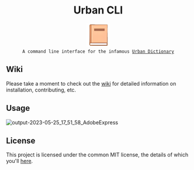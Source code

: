 <div align="center">

  <h1>Urban CLI</h1>

   <a href="_blank">
     <img
          width="64px"
          alt="book icon"
          src="https://github.com/GH-Syn/urban-cli/blob/main/.github/images/book.png"/></a>
    <br>
  <code>A command line interface for the infamous <a href="https://www.urbandictionary.com/">Urban Dictionary</a></code>
</div>


<h2>Wiki</h2>
Please take a moment to check out the <a href="https://gh-syn.github.io/urban-cli/index.html">wiki</a> for detailed information on installation, contributing, etc.

## Usage

![output-2023-05-25_17_51_58_AdobeExpress](https://github.com/GH-Syn/urban-cli/assets/101031214/2c60f08a-c3c1-4738-8711-f91dd7037f8e)


## License

This project is licensed under the common MIT license, the details of which you'll [here](https://gh-syn.github.io/urban-cli/license.html).

